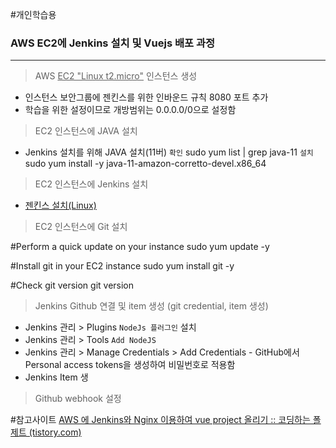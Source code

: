 
#개인학습용 
### AWS EC2에 Jenkins 설치 및 Vuejs 배포 과정 
***

>AWS <U>EC2 "Linux t2.micro"</U> 인스턴스 생성
* 인스턴스 보안그룹에 젠킨스를 위한 인바운드 규칙 8080 포트 추가
* 학습을 위한 설정이므로 개방범위는 0.0.0.0/0으로 설정함 

>EC2 인스턴스에 JAVA 설치 
* Jenkins 설치를 위해 JAVA 설치(11버)
`확인`  sudo yum list | grep java-11
`설치`  sudo yum install -y java-11-amazon-corretto-devel.x86_64

>EC2 인스턴스에 Jenkins 설치
* [젠킨스 설치(Linux)](https://www.jenkins.io/doc/book/installing/linux/#red-hat-centos)

>EC2 인스턴스에 Git 설치

\#Perform a quick update on your instance 
sudo yum update -y

\#Install git in your EC2 instance
sudo yum install git -y

\#Check git version
git version

>Jenkins Github 연결 및 item 생성 (git credential, item 생성)
* Jenkins 관리 > Plugins `NodeJs 플러그인` 설치
* Jenkins 관리 > Tools `Add NodeJS` 
* Jenkins 관리 > Manage Credentials > Add Credentials
   \- GitHub에서 Personal access tokens을 생성하여 비밀번호로 적용함
* Jenkins Item 생

>Github webhook 설정


#참고사이트
[AWS 에 Jenkins와 Nginx 이용하여 vue project 올리기 :: 코딩하는 폴제트 (tistory.com)](https://zakelstorm.tistory.com/133)


